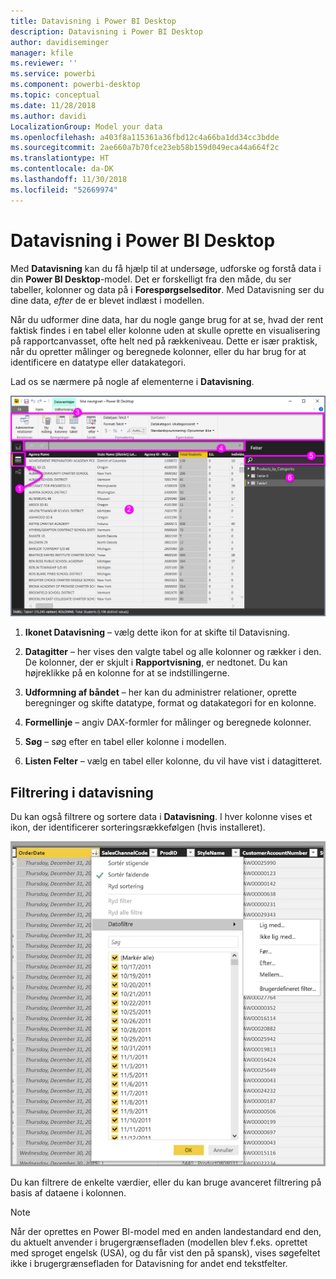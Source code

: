 ```yaml
---
title: Datavisning i Power BI Desktop
description: Datavisning i Power BI Desktop
author: davidiseminger
manager: kfile
ms.reviewer: ''
ms.service: powerbi
ms.component: powerbi-desktop
ms.topic: conceptual
ms.date: 11/28/2018
ms.author: davidi
LocalizationGroup: Model your data
ms.openlocfilehash: a403f8a115361a36fbd12c4a66ba1dd34cc3bdde
ms.sourcegitcommit: 2ae660a7b70fce23eb58b159d049eca44a664f2c
ms.translationtype: HT
ms.contentlocale: da-DK
ms.lasthandoff: 11/30/2018
ms.locfileid: "52669974"
---
```

# <a name="data-view-in-power-bi-desktop"></a>Datavisning i Power BI Desktop
Med **Datavisning** kan du få hjælp til at undersøge, udforske og forstå data i din **Power BI Desktop**-model. Det er forskelligt fra den måde, du ser tabeller, kolonner og data på i **Forespørgselseditor**. Med Datavisning ser du dine data, *efter* de er blevet indlæst i modellen.

Når du udformer dine data, har du nogle gange brug for at se, hvad der rent faktisk findes i en tabel eller kolonne uden at skulle oprette en visualisering på rapportcanvasset, ofte helt ned på rækkeniveau. Dette er især praktisk, når du opretter målinger og beregnede kolonner, eller du har brug for at identificere en datatype eller datakategori.

Lad os se nærmere på nogle af elementerne i **Datavisning**.

![Datavisning i Power BI Desktop](media/desktop-data-view/dataview_fullscreen.png)

1. **Ikonet Datavisning** – vælg dette ikon for at skifte til Datavisning.

2. **Datagitter** – her vises den valgte tabel og alle kolonner og rækker i den. De kolonner, der er skjult i **Rapportvisning**, er nedtonet. Du kan højreklikke på en kolonne for at se indstillingerne.

3. **Udformning af båndet** – her kan du administrer relationer, oprette beregninger og skifte datatype, format og datakategori for en kolonne.

4. **Formellinje** – angiv DAX-formler for målinger og beregnede kolonner.

5. **Søg** – søg efter en tabel eller kolonne i modellen.

6. **Listen Felter** – vælg en tabel eller kolonne, du vil have vist i datagitteret.

## <a name="filtering-in-data-view"></a>Filtrering i datavisning

Du kan også filtrere og sortere data i **Datavisning**. I hver kolonne vises et ikon, der identificerer sorteringsrækkefølgen (hvis installeret).

![Sortér og filtrer i Datavisning i Power BI Desktop](media/desktop-data-view/dataview_sort-and-filter.png)

Du kan filtrere de enkelte værdier, eller du kan bruge avanceret filtrering på basis af dataene i kolonnen. 

> [!NOTE]
> Når der oprettes en Power BI-model med en anden landestandard end den, du aktuelt anvender i brugergrænsefladen (modellen blev f.eks. oprettet med sproget engelsk (USA), og du får vist den på spansk), vises søgefeltet ikke i brugergrænsefladen for Datavisning for andet end tekstfelter.
